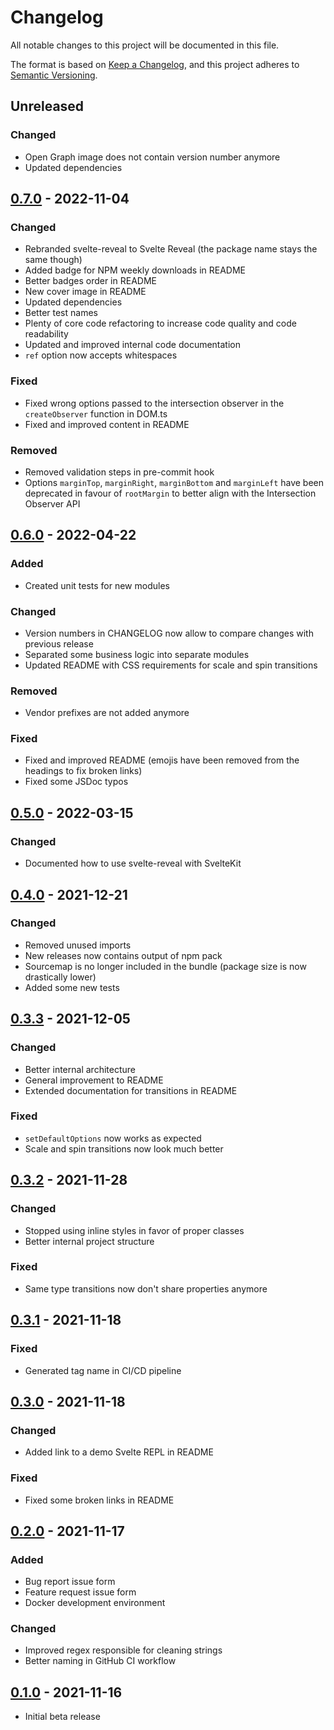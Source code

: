 # Changelog

All notable changes to this project will be documented in this file.

The format is based on [Keep a Changelog](https://keepachangelog.com/en/1.0.0/),
and this project adheres to [Semantic Versioning](https://semver.org/spec/v2.0.0.html).

## Unreleased
### Changed
- Open Graph image does not contain version number anymore
- Updated dependencies

## [0.7.0] - 2022-11-04
### Changed
- Rebranded svelte-reveal to Svelte Reveal (the package name stays the same though)
- Added badge for NPM weekly downloads in README
- Better badges order in README
- New cover image in README
- Updated dependencies
- Better test names
- Plenty of core code refactoring to increase code quality and code readability
- Updated and improved internal code documentation
- `ref` option now accepts whitespaces

### Fixed
- Fixed wrong options passed to the intersection observer in the `createObserver` function in DOM.ts
- Fixed and improved content in README

### Removed
- Removed validation steps in pre-commit hook
- Options `marginTop`, `marginRight`, `marginBottom` and `marginLeft` have been deprecated in favour of `rootMargin` to better align with the Intersection Observer API

## [0.6.0] - 2022-04-22
### Added
- Created unit tests for new modules

### Changed
- Version numbers in CHANGELOG now allow to compare changes with previous release
- Separated some business logic into separate modules
- Updated README with CSS requirements for scale and spin transitions

### Removed
- Vendor prefixes are not added anymore

### Fixed
- Fixed and improved README (emojis have been removed from the headings to fix broken links)
- Fixed some JSDoc typos

## [0.5.0] - 2022-03-15
### Changed
- Documented how to use svelte-reveal with SvelteKit

## [0.4.0] - 2021-12-21
### Changed
- Removed unused imports
- New releases now contains output of npm pack
- Sourcemap is no longer included in the bundle (package size is now drastically lower)
- Added some new tests

## [0.3.3] - 2021-12-05
### Changed
- Better internal architecture
- General improvement to README
- Extended documentation for transitions in README

### Fixed
- ``setDefaultOptions`` now works as expected
- Scale and spin transitions now look much better

## [0.3.2] - 2021-11-28
### Changed
- Stopped using inline styles in favor of proper classes
- Better internal project structure

### Fixed
- Same type transitions now don't share properties anymore

## [0.3.1] - 2021-11-18
### Fixed
- Generated tag name in CI/CD pipeline

## [0.3.0] - 2021-11-18
### Changed
- Added link to a demo Svelte REPL in README

### Fixed
- Fixed some broken links in README

## [0.2.0] - 2021-11-17
### Added
- Bug report issue form
- Feature request issue form
- Docker development environment

### Changed
- Improved regex responsible for cleaning strings
- Better naming in GitHub CI workflow

## [0.1.0] - 2021-11-16
- Initial beta release

[0.1.0]: https://github.com/DaveKeehl/svelte-reveal/releases/tag/0.1.0
[0.2.0]: https://github.com/DaveKeehl/svelte-reveal/compare/0.1.0...0.2.0
[0.3.0]: https://github.com/DaveKeehl/svelte-reveal/compare/0.2.0...0.3.0
[0.3.1]: https://github.com/DaveKeehl/svelte-reveal/compare/0.3.0...0.3.1
[0.3.2]: https://github.com/DaveKeehl/svelte-reveal/compare/0.3.1...0.3.2
[0.3.3]: https://github.com/DaveKeehl/svelte-reveal/compare/0.3.2...0.3.3
[0.4.0]: https://github.com/DaveKeehl/svelte-reveal/compare/0.3.3...0.4.0
[0.5.0]: https://github.com/DaveKeehl/svelte-reveal/compare/0.4.0...0.5.0
[0.6.0]: https://github.com/DaveKeehl/svelte-reveal/compare/0.5.0...0.6.0
[0.7.0]: https://github.com/DaveKeehl/svelte-reveal/compare/0.6.0...0.7.0